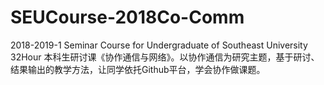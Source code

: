 # SEUCourse-2018Co-Comm
2018-2019-1 Seminar Course for Undergraduate of Southeast University 32Hour
本科生研讨课《协作通信与网络》。以协作通信为研究主题，基于研讨、结果输出的教学方法，让同学依托Github平台，学会协作做课题。
